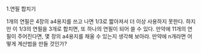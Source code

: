 1.연필 합치기

1개의 연필은 4장의 a4용지를 쓰고 나면 1/3로 짧아져서 더 이상 사용하지 못한다.
하지만 이 1/3의 연필을 3개로 합치면, 또 하나의 연필이 되어 쓸 수 있다.
만약에 11개의 연필이 주어진다면, 몇 장의 a4용지를 채울 수 있는지 생각해 보아라.
만약에 n개라면 어떻게 계산법을 만들 것인가?

